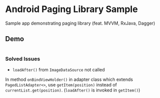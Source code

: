 # Android Paging Library Sample
Sample app demonstrating paging library (feat. MVVM, RxJava, Dagger)

## Demo
<div>
    <img src="">
</div>

### Solved Issues
* `loadAfter()` from `ImageDataSource` not called

In method `onBindViewHolder()` in adapter class which extends `PagedListAdapter<>`,
use `getItem(position)` instead of `currentList.get(position)`. (`loadAfter()` is invoked in `getItem()`)